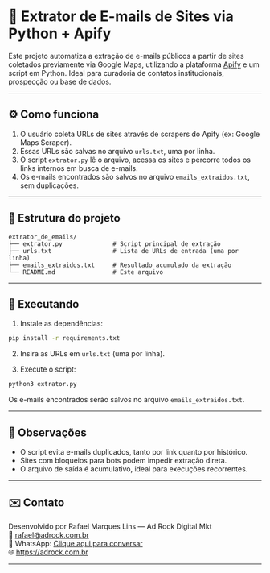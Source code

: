 # 📨 Extrator de E-mails de Sites via Python + Apify

Este projeto automatiza a extração de e-mails públicos a partir de sites coletados previamente via Google Maps, utilizando a plataforma [Apify](https://apify.com/) e um script em Python. Ideal para curadoria de contatos institucionais, prospecção ou base de dados.

---

## ⚙️ Como funciona

1. O usuário coleta URLs de sites através de scrapers do Apify (ex: Google Maps Scraper).
2. Essas URLs são salvas no arquivo `urls.txt`, uma por linha.
3. O script `extrator.py` lê o arquivo, acessa os sites e percorre todos os links internos em busca de e-mails.
4. Os e-mails encontrados são salvos no arquivo `emails_extraidos.txt`, sem duplicações.

---

## 📁 Estrutura do projeto

```
extrator_de_emails/
├── extrator.py              # Script principal de extração
├── urls.txt                 # Lista de URLs de entrada (uma por linha)
├── emails_extraidos.txt     # Resultado acumulado da extração
└── README.md                # Este arquivo
```

---

## 🚀 Executando

1. Instale as dependências:
```bash
pip install -r requirements.txt
```

2. Insira as URLs em `urls.txt` (uma por linha).

3. Execute o script:
```bash
python3 extrator.py
```

Os e-mails encontrados serão salvos no arquivo `emails_extraidos.txt`.

---

## 🧠 Observações

- O script evita e-mails duplicados, tanto por link quanto por histórico.
- Sites com bloqueios para bots podem impedir extração direta.
- O arquivo de saída é acumulativo, ideal para execuções recorrentes.

---

## ✉️ Contato

Desenvolvido por Rafael Marques Lins — Ad Rock Digital Mkt  
📧 rafael@adrock.com.br  
📲 WhatsApp: [Clique aqui para conversar](https://wa.me/5541991255859)  
🌐 https://adrock.com.br

---
